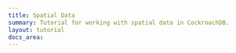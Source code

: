 ```yaml
---
title: Spatial Data
summary: Tutorial for working with spatial data in CockroachDB.
layout: tutorial
docs_area: 
---
```


<div
  data-katacoda-id="cockroachlabs/spatial-data"
  data-katacoda-color="#242A35"
  data-katacoda-secondary="#6933FF"
  style="height: 91vh; width: 100%;">
</div>

<script>
  if(window.location.href.indexOf('/spatial-tutorial-interactive') > 0){
    document.querySelector('#content').style.paddingTop = '100px';
  }
</script>
<script src="//katacoda.com/embed.js"></script>
